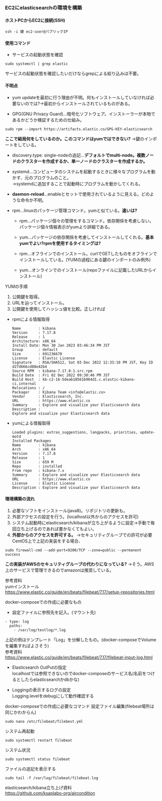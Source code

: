 ### EC2にelasticsearchの環境を構築
#### ホストPCからEC2に接続(SSH)
```
ssh -i 鍵 ec2-user@パブリックIP
```

#### 使用コマンド
* サービスの起動状態を確認
```
sudo systemctl | grep elastic
```
サービスの起動状態を確認したいだけならgrepによる絞り込みは不要。





#### 不明点
* yum updateを最初に行う理由が不明。何もインストールしていなければ必要ないのでは?→最初からインストールされているものがある。

* GPG(GNU Privacy Guard)...暗号化ソフトウェア。インストーラーが本物であるかどうか検証するための仕組み。
```
sudo rpm --import https://artifacts.elastic.co/GPG-KEY-elasticsearch
```
**ここで結局何をしているのか。このコマンドはyumではできない?** →鍵のインポートをしている。

* discovery.type: single-nodeの追記...**デフォルトでmulti-node。複数ノードのクラスターを作成するか、単一ノードのクラスターを作成するか。**

* systemd...コンピュータのシステムを起動するときに様々なプログラムを動かす、元のプログラムのこと。  
→systemdに追加することで起動時にプログラムを動かしてくれる。

* **daemon-reload**...enableとセットで使用されているように見える。どのような命令か不明。

* rpm...linuxのパッケージ管理コマンド。yumと似ている。**違いは?**
  * rpm...パッケージ個々の管理をするコマンド。依存関係を考慮しない。パッケージ個々情報表示がyumより詳細である。
  * yum...パッケージの依存関係を考慮してインストールしてくれる。**基本yumでよい?rpmを使用するタイミングは?**

  * rpm...オフラインでのインストール。curlでGETしたものをオフラインでインストールしている。(YUMの過程にある鍵のインポートのみ例外)
  * yum...オンラインでのインストール(repoファイルに記載したURLからインストール)

YUMの手順
1. 公開鍵を取得。
2. URLを辿ってインストール。
3. 公開鍵を使用してハッシュ値を比較。正しければ

* rpmによる情報取得
  ```
  Name        : kibana
  Version     : 7.17.8
  Release     : 1
  Architecture: x86_64
  Install Date: Mon 30 Jan 2023 03:46:34 PM JST
  Group       : default
  Size        : 691236670
  License     : Elastic License
  Signature   : RSA/SHA512, Sat 03 Dec 2022 12:33:10 PM JST, Key ID d27d666cd88e42b4
  Source RPM  : kibana-7.17.8-1.src.rpm
  Build Date  : Fri 02 Dec 2022 09:30:46 PM JST
  Build Host  : kb-c2-16-5deab18561b964d1.c.elastic-kibana-ci.internal
  Relocations : /
  Packager    : Kibana Team <info@elastic.co>
  Vendor      : Elasticsearch, Inc.
  URL         : https://www.elastic.co
  Summary     : Explore and visualize your Elasticsearch data
  Description :
  Explore and visualize your Elasticsearch data
  ```
* yumによる情報取得
  ```
  Loaded plugins: extras_suggestions, langpacks, priorities, update-motd
  Installed Packages
  Name        : kibana
  Arch        : x86_64
  Version     : 7.17.8
  Release     : 1
  Size        : 659 M
  Repo        : installed
  From repo   : kibana-7.x
  Summary     : Explore and visualize your Elasticsearch data
  URL         : https://www.elastic.co
  License     : Elastic License
  Description : Explore and visualize your Elasticsearch data
  ```

#### 環境構築の流れ
1. 必要なソフトをインストール(java8)。リポジトリの更新も。
2. 外部アクセスの設定を行う。(localhost以外からのアクセスを許可)
3. システム起動時にelasticsearch/kibanaが立ち上がるように設定→手動で毎回立ち上げるのであれば書かなくてもよい。
4. **外部からのアクセスを許可する。** →セキュリティグループでの許可が必要  
CentOS上で上記の実装をする場合、
```
sudo firewall-cmd --add-port=9200/TCP --zone=public --permanent
success
```
**この実装がAWSのセキュリティグループの代わりになっている?** →そう。AWS上のサービスで管理できるのでamazonは推奨している。


参考資料  
yumインストール  
https://www.elastic.co/guide/en/beats/filebeat/7.17/setup-repositories.html

docker-composeでの作成に必要なもの
* 設定ファイルに参照先を記入。(マウント先)
```
- type: log
  paths:
    - /var/log/testlog/*.log
```
上記の例はテンプレート「Log」を分解したもの。(docker-composeでVolumeを編集すればよさそう)  
参考資料  
https://www.elastic.co/guide/en/beats/filebeat/7.17/filebeat-input-log.html

* Elasticsearch OutPutの指定  
localhostでは参照できないのでdocker-composeのサービス名(名前をつけるとしたらelasticsearchかdbかな)

* Loggingの表示するログの設定  
Logging.levelをdebugにして動作確認する

docker-composeでの作成に必要なコマンド
設定ファイル編集(filebeat場所は同じかわからん)
```
sudo nano /etc/filebeat/filebest.yml
```
システム再起動
```
sudo systemctl restart filebeat
```
システム状況
```
sudo systemctl status filebeat
```
ファイルの追記を表示する
```
sudo tail -f /var/log/filebeat/filebeat.log
```

elasticsearch/kibana立ち上げ資料  
https://github.com/ksaplabo-org/aircondition
